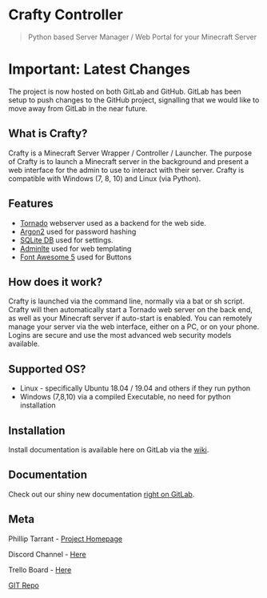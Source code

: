 # Crafty Controller
> Python based Server Manager / Web Portal for your Minecraft Server

# Important: Latest Changes
The project is now hosted on both GitLab and GitHub. GitLab has been setup to push changes to the GitHub project, signalling that we would like to move away from GitLab in the near future.

## What is Crafty?
Crafty is a Minecraft Server Wrapper / Controller / Launcher. The purpose 
of Crafty is to launch a Minecraft server in the background and present 
a web interface for the admin to use to interact with their server. Crafty 
is compatible with Windows (7, 8, 10) and Linux (via Python). 

## Features
- [Tornado](https://www.tornadoweb.org/en/stable/) webserver used as a backend for the web side.
- [Argon2](https://pypi.org/project/argon2-cffi/) used for password hashing
- [SQLite DB](https://www.sqlite.org/index.html) used for settings.
- [Adminlte](https://adminlte.io/themes/AdminLTE/index2.html) used for web templating
- [Font Awesome 5](https://fontawesome.com/) used for Buttons 

## How does it work?
Crafty is launched via the command line, normally via a bat or sh script. 
Crafty will then automatically start a Tornado web server on the back end, 
as well as your Minecraft server if auto-start is enabled. You can remotely 
manage your server via the web interface, either on a PC, or on your phone. 
Logins are secure and use the most advanced web security models available.

## Supported OS?
- Linux - specifically Ubuntu 18.04 / 19.04 and others if they run python
- Windows (7,8,10) via a compiled Executable, no need for python installation

## Installation
Install documentation is available here on GitLab via the [wiki](https://gitlab.com/crafty-controller/crafty-web/-/wikis/Install-Guides).

## Documentation
Check out our shiny new documentation [right on GitLab](https://gitlab.com/crafty-controller/crafty-web/-/wikis/home).

## Meta
Phillip Tarrant - [Project Homepage](https://craftycontrol.com/)

Discord Channel - [Here](https://discord.gg/9VJPhCE)

Trello Board - [Here](https://trello.com/b/wJjAw2s3/crafty)

[GIT Repo](https://gitlab.com/crafty-controller/crafty-web)
